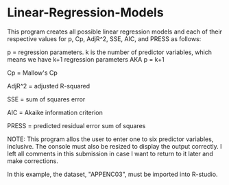 # Linear-Regression-Models

This program creates all possible linear regression models and each of their respective values for p, Cp, AdjR^2, SSE, AIC, and PRESS as follows:

p = regression parameters. k is the number of predictor variables, which means we have k+1 regression parameters AKA p = k+1

Cp = Mallow's Cp

AdjR^2 = adjusted R-squared

SSE = sum of squares error

AIC = Akaike information criterion

PRESS =  predicted residual error sum of squares

NOTE: This program allos the user to enter one to six predictor variables, inclusive. The console must also be resized to display the output correctly.  I left all comments in this submission in case I want to return to it later and make corrections.

In this example, the dataset, "APPENC03", must be imported into R-studio. 
